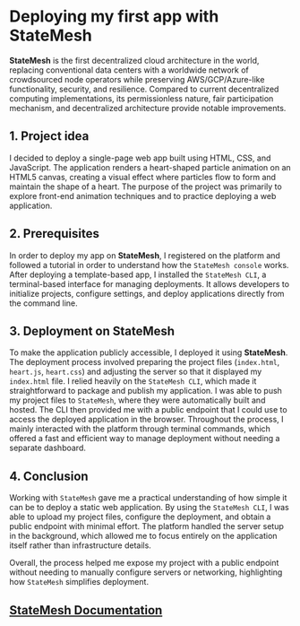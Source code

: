 # Deploying my first app with StateMesh

**StateMesh** is the first decentralized cloud architecture in the world, replacing conventional data centers with a worldwide network of crowdsourced node operators while preserving AWS/GCP/Azure-like functionality, security, and resilience. Compared to current decentralized computing implementations, its permissionless nature, fair participation mechanism, and decentralized architecture provide notable improvements.

## 1. Project idea
I decided to deploy a single-page web app built using HTML, CSS, and JavaScript. The application renders a heart-shaped particle animation on an HTML5 canvas, creating a visual effect where particles flow to form and maintain the shape of a heart. The purpose of the project was primarily to explore front-end animation techniques and to practice deploying a web application.

## 2. Prerequisites
In order to deploy my app on **StateMesh**, I registered on the platform and followed a tutorial in order to understand how the `StateMesh console` works. After deploying a template-based app, I installed the `StateMesh CLI`, a terminal-based interface for managing deployments. It allows developers to initialize projects, configure settings, and deploy applications directly from the command line.

## 3. Deployment on StateMesh
To make the application publicly accessible, I deployed it using **StateMesh**. The deployment process involved preparing the project files (`index.html`, `heart.js`, `heart.css`) and adjusting the server so that it displayed my `index.html` file. I relied heavily on the `StateMesh CLI`, which made it straightforward to package and publish my application. I was able to push my project files to `StateMesh`, where they were automatically built and hosted. The CLI then provided me with a public endpoint that I could use to access the deployed application in the browser. Throughout the process, I mainly interacted with the platform through terminal commands, which offered a fast and efficient way to manage deployment without needing a separate dashboard.

## 4. Conclusion
Working with `StateMesh` gave me a practical understanding of how simple it can be to deploy a static web application. By using the `StateMesh CLI`, I was able to upload my project files, configure the deployment, and obtain a public endpoint with minimal effort. The platform handled the server setup in the background, which allowed me to focus entirely on the application itself rather than infrastructure details.

Overall, the process helped me expose my project with a public endpoint without needing to manually configure servers or networking, highlighting how `StateMesh` simplifies deployment. 

## [StateMesh Documentation](https://docs.statemesh.net/)